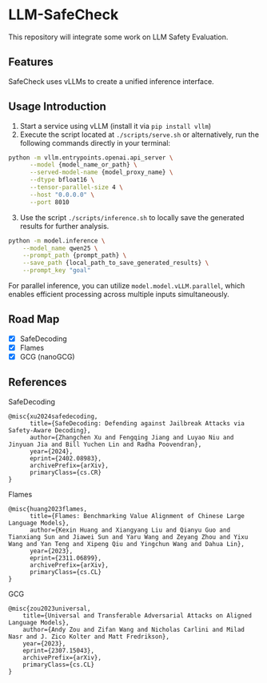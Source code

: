 # LLM-SafeCheck
This repository will integrate some work on LLM Safety Evaluation.

## Features
SafeCheck uses vLLMs to create a unified inference interface.

## Usage Introduction
1. Start a service using vLLM (install it via `pip install vllm`)
2. Execute the script located at `./scripts/serve.sh` or alternatively, run the following commands directly in your terminal:
```bash
python -m vllm.entrypoints.openai.api_server \
      --model {model_name_or_path} \
      --served-model-name {model_proxy_name} \
      --dtype bfloat16 \
      --tensor-parallel-size 4 \
      --host "0.0.0.0" \
      --port 8010
```
3. Use the script `./scripts/inference.sh` to locally save the generated results for further analysis.
```bash
python -m model.inference \
    --model_name qwen25 \
    --prompt_path {prompt_path} \
    --save_path {local_path_to_save_generated_results} \
    --prompt_key "goal"
```
For parallel inference, you can utilize `model.model.vLLM.parallel`, which enables efficient processing across multiple inputs simultaneously.


## Road Map
- [x] SafeDecoding
- [x] Flames
- [x] GCG (nanoGCG)

## References
SafeDecoding
```
@misc{xu2024safedecoding,
      title={SafeDecoding: Defending against Jailbreak Attacks via Safety-Aware Decoding}, 
      author={Zhangchen Xu and Fengqing Jiang and Luyao Niu and Jinyuan Jia and Bill Yuchen Lin and Radha Poovendran},
      year={2024},
      eprint={2402.08983},
      archivePrefix={arXiv},
      primaryClass={cs.CR}
}
```
Flames
```
@misc{huang2023flames,
      title={Flames: Benchmarking Value Alignment of Chinese Large Language Models}, 
      author={Kexin Huang and Xiangyang Liu and Qianyu Guo and Tianxiang Sun and Jiawei Sun and Yaru Wang and Zeyang Zhou and Yixu Wang and Yan Teng and Xipeng Qiu and Yingchun Wang and Dahua Lin},
      year={2023},
      eprint={2311.06899},
      archivePrefix={arXiv},
      primaryClass={cs.CL}
}
```
GCG
```
@misc{zou2023universal,
    title={Universal and Transferable Adversarial Attacks on Aligned Language Models},
    author={Andy Zou and Zifan Wang and Nicholas Carlini and Milad Nasr and J. Zico Kolter and Matt Fredrikson},
    year={2023},
    eprint={2307.15043},
    archivePrefix={arXiv},
    primaryClass={cs.CL}
}
```